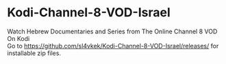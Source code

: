 # Kodi-Channel-8-VOD-Israel
Watch Hebrew Documentaries and Series from The Online Channel 8 VOD On Kodi <br />
Go to https://github.com/sl4vkek/Kodi-Channel-8-VOD-Israel/releases/ for installable zip files.
